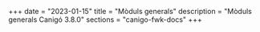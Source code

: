 +++
date        = "2023-01-15"
title       = "Mòduls generals"
description = "Mòduls generals Canigó 3.8.0"
sections    = "canigo-fwk-docs"
+++
